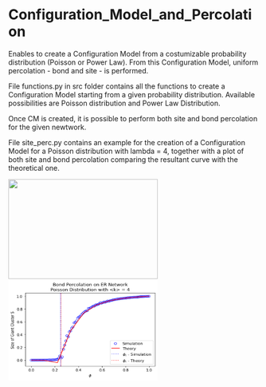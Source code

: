 # Configuration_Model_and_Percolation
Enables to create a Configuration Model from a costumizable probability distribution (Poisson or Power Law). 
From this Configuration Model, uniform percolation - bond and site - is performed. 

File functions.py in src folder contains all the functions to create a Configuration Model starting from a given probability distribution. Available possibilities are Poisson distribution and Power Law Distribution. 

Once CM is created, it is possible to perform both site and bond percolation for the given newtwork. 

File site_perc.py contains an example for the creation of a Configuration Model for a Poisson distribution with lambda = 4, together with a plot of both site and bond percolation comparing the resultant curve with the theoretical one. 

<img src="https://github.com/MatteoScianna/Configuration_Model_-_Percolation/blob/main/src/img/site_percol.png" width="300" height="200">
<img src="https://github.com/MatteoScianna/Configuration_Model_-_Percolation/blob/main/img/bond_percol.png" width="300" height="200">


